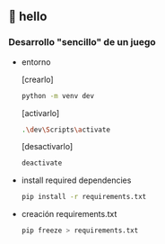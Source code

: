 ## 👋 hello

### Desarrollo "sencillo" de un juego


- entorno

    [crearlo]
    ```bash
    python -m venv dev
    ```

    [activarlo]
    ```bash
    .\dev\Scripts\activate

    ```

    [desactivarlo]
    ```bash
    deactivate
    ```

- install required dependencies

    ```bash
    pip install -r requirements.txt
    ```

    
- creación requirements.txt

    ```bash
    pip freeze > requirements.txt
    ```